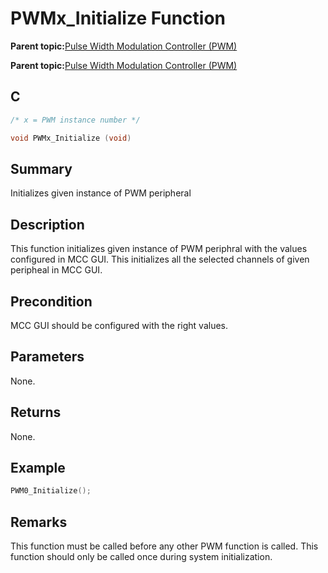 # PWMx\_Initialize Function

**Parent topic:**[Pulse Width Modulation Controller \(PWM\)](GUID-0542D909-604D-44C7-8C7C-B1FE313960D0.md)

**Parent topic:**[Pulse Width Modulation Controller \(PWM\)](GUID-281A857A-131B-4648-BC9D-48699D5B1A64.md)

## C

```c
/* x = PWM instance number */

void PWMx_Initialize (void)
```

## Summary

Initializes given instance of PWM peripheral

## Description

This function initializes given instance of PWM periphral with the values<br />configured in MCC GUI. This initializes all the selected channels of given peripheal in MCC GUI.

## Precondition

MCC GUI should be configured with the right values.

## Parameters

None.

## Returns

None.

## Example

```c
PWM0_Initialize();
```

## Remarks

This function must be called before any other PWM function is called. This function should only be called once during system initialization.

